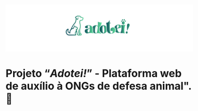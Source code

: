 ![Capa do Projeto](./assetsForReadme/Capa.png)

# Projeto “*Adotei!*” - Plataforma web de auxílio à ONGs de defesa animal". 🐾

